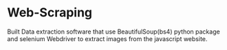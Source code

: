 # Web-Scraping

Built Data extraction software that use BeautifulSoup(bs4) python package and selenium Webdriver to extract images from the javascript website.
